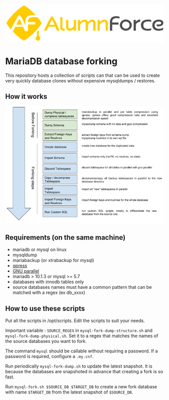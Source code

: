 <a href="https://www.alumnforce.com/">
    <p align="center">
        <img title="AlumnForce" src="alumnforce-logo.png" />
    </p>
</a>

# MariaDB database forking

This repository hosts a collection of scripts can that can be used to create very quickly database clones without expensive mysqldumps / restores.


How it works
------------

<p align="center">
    <img title="MySQL database forking" src="MySQL-database-forking.png" />
</p>




Requirements (on the same machine)
----------------------------------

- mariadb or mysql on linux
- mysqldump
- mariabackup (or xtrabackup for mysql) 
- [qpress](http://www.quicklz.com/)
- [GNU parallel](https://www.gnu.org/software/parallel/)
- mariadb > 10.1.3 or mysql >= 5.7
- databases with innodb tables only
- source databases names must have a common pattern that can be matched with a regex (ex db_xxxx)

How to use these scripts
------------------------

Put all the scripts in /opt/scripts.
Edit the scripts to suit your needs.

Important variable :
`SOURCE_REGEX` in `mysql-fork-dump-structure.sh` and `mysql-fork-dump-physical.sh`. Set it to a regex that matches the names of the source databases you want to fork.



The command `mysql` should be callable without requiring a password. If a password is required, configure a `.my.cnf`.

Run periodically `mysql-fork-dump.sh` to update the latest snapshot. It is because the databases are snapshoted in advance that creating a fork is so fast.

Run `mysql-fork.sh $SOURCE_DB $TARGET_DB` to create a new fork database with name `$TARGET_DB` from the latest snapshot of `$SOURCE_DB`.

